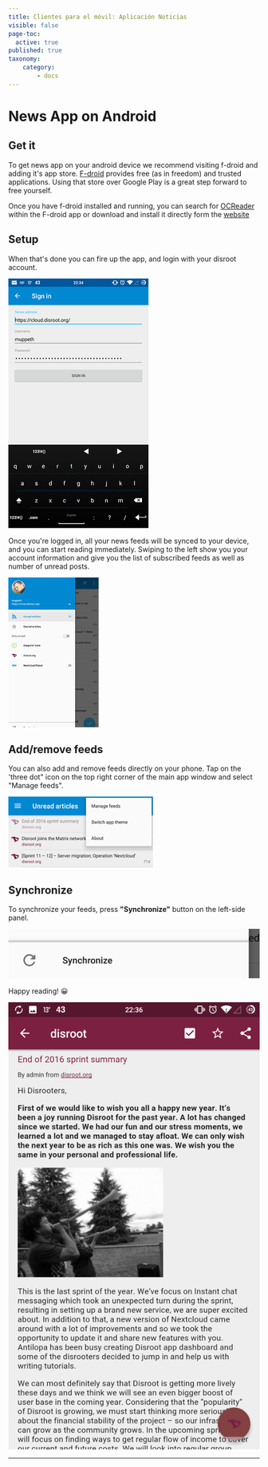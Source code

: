 ```yaml
---
title: Clientes para el móvil: Aplicación Noticias
visible: false
page-toc:
  active: true
published: true
taxonomy:
    category:
        - docs
---
```



# News App on Android

## Get it
To get news app on your android device we recommend visiting f-droid and adding it's app store. [F-droid](https://f-droid.org/) provides free (as in freedom) and trusted applications. Using that store over Google Play is a great step forward to free yourself.

Once you have f-droid installed and running, you can search for [OCReader](https://f-droid.org/repository/browse/?fdfilter=news&fdid=email.schaal.ocreader) within the F-droid app or download and install it directly form the [website](https://f-droid.org/repository/browse/?fdfilter=news&fdid=email.schaal.ocreader)

## Setup
When that's done you can fire up the app, and login with your disroot account.

![](en/nextcloud_news1.png)

Once you're logged in, all your news feeds will be synced to your device, and you can start reading immediately.
Swiping to the left show you your account information and give you the list of subscribed feeds as well as number of unread posts.

![](en/nextcloud_news2.png)

## Add/remove feeds
You can also add and remove feeds directly on your phone. Tap on the 'three dot" icon on the top right corner of the main app window and select "Manage feeds".

![](en/nextcloud_news3.png)

## Synchronize
To synchronize your feeds, press **"Synchronize"** button on the left-side panel.

![](en/nextcloud_news4.png)

Happy reading! :grinning:

![](en/nextcloud_news5.png)


----------
